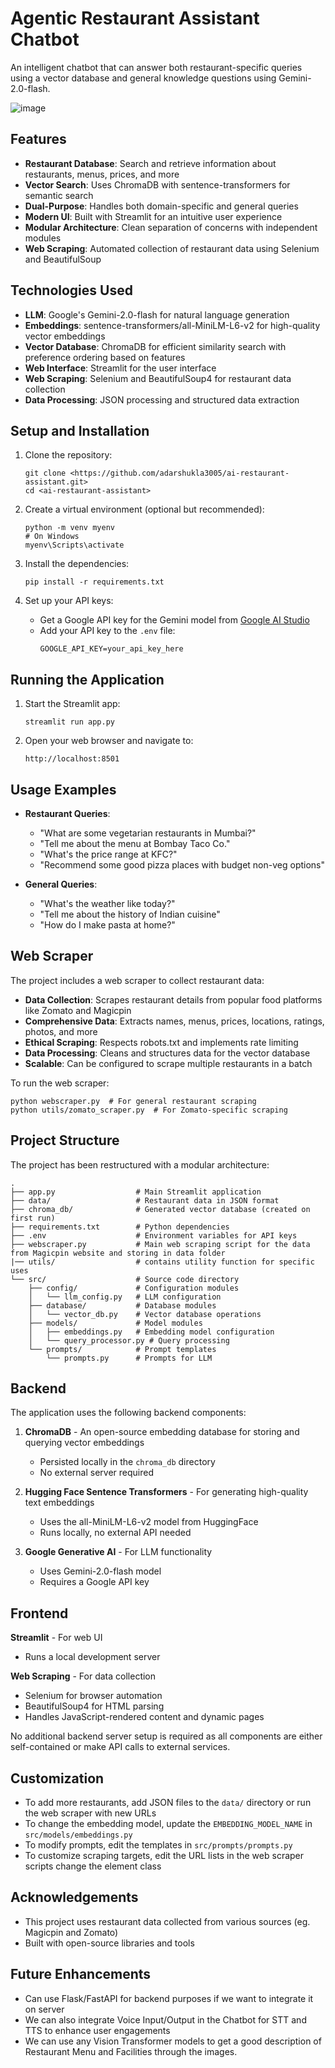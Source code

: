 # Agentic Restaurant Assistant Chatbot

An intelligent chatbot that can answer both restaurant-specific queries using a vector database and general knowledge questions using Gemini-2.0-flash.

![image](https://github.com/user-attachments/assets/e0a40923-122d-4743-9a70-b208bf8992f7)


## Features

- **Restaurant Database**: Search and retrieve information about restaurants, menus, prices, and more
- **Vector Search**: Uses ChromaDB with sentence-transformers for semantic search
- **Dual-Purpose**: Handles both domain-specific and general queries
- **Modern UI**: Built with Streamlit for an intuitive user experience
- **Modular Architecture**: Clean separation of concerns with independent modules
- **Web Scraping**: Automated collection of restaurant data using Selenium and BeautifulSoup

## Technologies Used

- **LLM**: Google's Gemini-2.0-flash for natural language generation
- **Embeddings**: sentence-transformers/all-MiniLM-L6-v2 for high-quality vector embeddings
- **Vector Database**: ChromaDB for efficient similarity search with preference ordering based on features
- **Web Interface**: Streamlit for the user interface
- **Web Scraping**: Selenium and BeautifulSoup4 for restaurant data collection
- **Data Processing**: JSON processing and structured data extraction

## Setup and Installation

1. Clone the repository:
   ```
   git clone <https://github.com/adarshukla3005/ai-restaurant-assistant.git>
   cd <ai-restaurant-assistant>
   ```

2. Create a virtual environment (optional but recommended):
   ```
   python -m venv myenv
   # On Windows
   myenv\Scripts\activate
   ```

3. Install the dependencies:
   ```
   pip install -r requirements.txt
   ```

4. Set up your API keys:
   - Get a Google API key for the Gemini model from [Google AI Studio](https://makersuite.google.com/)
   - Add your API key to the `.env` file:
     ```
     GOOGLE_API_KEY=your_api_key_here
     ```

## Running the Application

1. Start the Streamlit app:
   ```
   streamlit run app.py
   ```

2. Open your web browser and navigate to:
   ```
   http://localhost:8501
   ```

## Usage Examples

- **Restaurant Queries**:
  - "What are some vegetarian restaurants in Mumbai?"
  - "Tell me about the menu at Bombay Taco Co."
  - "What's the price range at KFC?"
  - "Recommend some good pizza places with budget non-veg options"

- **General Queries**:
  - "What's the weather like today?"
  - "Tell me about the history of Indian cuisine"
  - "How do I make pasta at home?"

## Web Scraper

The project includes a web scraper to collect restaurant data:

- **Data Collection**: Scrapes restaurant details from popular food platforms like Zomato and Magicpin
- **Comprehensive Data**: Extracts names, menus, prices, locations, ratings, photos, and more
- **Ethical Scraping**: Respects robots.txt and implements rate limiting
- **Data Processing**: Cleans and structures data for the vector database
- **Scalable**: Can be configured to scrape multiple restaurants in a batch

To run the web scraper:
```
python webscraper.py  # For general restaurant scraping
python utils/zomato_scraper.py  # For Zomato-specific scraping
```

## Project Structure

The project has been restructured with a modular architecture:

```
.
├── app.py                  # Main Streamlit application
├── data/                   # Restaurant data in JSON format
├── chroma_db/              # Generated vector database (created on first run)
├── requirements.txt        # Python dependencies
├── .env                    # Environment variables for API keys
├── webscraper.py           # Main web scraping script for the data from Magicpin website and storing in data folder
|── utils/                  # contains utility function for specific uses
└── src/                    # Source code directory
    ├── config/             # Configuration modules
    │   └── llm_config.py   # LLM configuration
    ├── database/           # Database modules
    │   └── vector_db.py    # Vector database operations
    ├── models/             # Model modules
    │   ├── embeddings.py   # Embedding model configuration
    │   └── query_processor.py # Query processing
    └── prompts/            # Prompt templates
        └── prompts.py      # Prompts for LLM
```

## Backend

The application uses the following backend components:

1. **ChromaDB** - An open-source embedding database for storing and querying vector embeddings
   - Persisted locally in the `chroma_db` directory
   - No external server required

2. **Hugging Face Sentence Transformers** - For generating high-quality text embeddings
   - Uses the all-MiniLM-L6-v2 model from HuggingFace
   - Runs locally, no external API needed

3. **Google Generative AI** - For LLM functionality
   - Uses Gemini-2.0-flash model
   - Requires a Google API key

## Frontend
   **Streamlit** - For web UI
   - Runs a local development server

   **Web Scraping** - For data collection
   - Selenium for browser automation
   - BeautifulSoup4 for HTML parsing
   - Handles JavaScript-rendered content and dynamic pages

No additional backend server setup is required as all components are either self-contained or make API calls to external services.

## Customization

- To add more restaurants, add JSON files to the `data/` directory or run the web scraper with new URLs
- To change the embedding model, update the `EMBEDDING_MODEL_NAME` in `src/models/embeddings.py`
- To modify prompts, edit the templates in `src/prompts/prompts.py`
- To customize scraping targets, edit the URL lists in the web scraper scripts change the element class

## Acknowledgements

- This project uses restaurant data collected from various sources (eg. Magicpin and Zomato)
- Built with open-source libraries and tools
  
## Future Enhancements
- Can use Flask/FastAPI for backend purposes if we want to integrate it on server
- We can also integrate Voice Input/Output in the Chatbot for STT and TTS to enhance user engagements
- We can use any Vision Transformer models to get a good description of Restaurant Menu and Facilities through the images.

